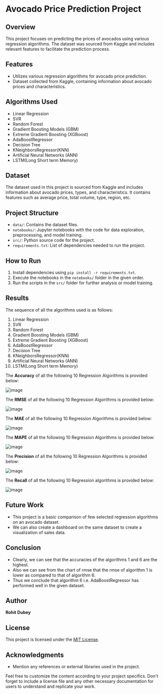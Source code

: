 # Avocado Price Prediction Project

## Overview

This project focuses on predicting the prices of avocados using various regression algorithms. The dataset was sourced from Kaggle and includes relevant features to facilitate the prediction process.

## Features

- Utilizes various regression algorithms for avocado price prediction.
- Dataset collected from Kaggle, containing information about avocado prices and characteristics.

## Algorithms Used

- Linear Regression
- SVR
- Random Forest
- Gradient Boosting Models (GBM)
- Extreme Gradient Boosting (XGBoost)
- AdaBoostRegressor
- Decision Tree
- KNeighborsRegressor(KNN)
- Artificial Neural Networks (ANN)
- LSTM(Long Short term Memory)

## Dataset

The dataset used in this project is sourced from Kaggle and includes information about avocado prices, types, and characteristics. It contains features such as average price, total volume, type, region, etc.

## Project Structure

- `data/`: Contains the dataset files.
- `notebooks/`: Jupyter notebooks with the code for data exploration, preprocessing, and model training.
- `src/`: Python source code for the project.
- `requirements.txt`: List of dependencies needed to run the project.

## How to Run

1. Install dependencies using `pip install -r requirements.txt`.
2. Execute the notebooks in the `notebooks/` folder in the given order.
3. Run the scripts in the `src/` folder for further analysis or model training.

## Results

The sequence of all the algorithms used is as follows:
1. Linear Regression
2. SVR
3. Random Forest
4. Gradient Boosting Models (GBM)
5. Extreme Gradient Boosting (XGBoost)
6. AdaBoostRegressor
7. Decision Tree
8. KNeighborsRegressor(KNN)
9. Artificial Neural Networks (ANN)
10. LSTM(Long Short term Memory)

The **Accuracy** of all the following 10 Regression Algorithms is provided below:  

![image](https://github.com/rohitinu6/Avoccado-Price-Prediction-using-Machine-Learning/assets/113301503/0ea9b7d4-627e-49f9-9215-389e6f4a72b2)

The **RMSE** of all the following 10 Regression Algorithms is provided below: 

![image](https://github.com/rohitinu6/Avoccado-Price-Prediction-using-Machine-Learning/assets/113301503/61db2bf3-96d4-4bb0-b9ac-cb609913681d)

The **MAE** of all the following 10 Regression Algorithms is provided below: 

![image](https://github.com/rohitinu6/Avoccado-Price-Prediction-using-Machine-Learning/assets/113301503/b647e514-c93d-4080-ac0d-709b36ea3948)

The **MAPE** of all the following 10 Regression Algorithms is provided below: 

![image](https://github.com/rohitinu6/Avoccado-Price-Prediction-using-Machine-Learning/assets/113301503/f70193db-d446-453b-88f6-02fa31e74366)

The **Precision** of all the following 10 Regression Algorithms is provided below: 

![image](https://github.com/rohitinu6/Avoccado-Price-Prediction-using-Machine-Learning/assets/113301503/5288c25b-1986-4f50-b1b4-f85fc265d7c6)

The **Recall** of all the following 10 Regression algorithms is provided below: 

![image](https://github.com/rohitinu6/Avoccado-Price-Prediction-using-Machine-Learning/assets/113301503/81bb86f3-e4b7-4520-9ba3-fc9aa9cfb993)


## Future Work

- This project is a basic comparison of few selected regression algorithms on an avocado dataset.
- We can also create a dashboard on the same dataset to create a visualization of sales data.
 
## Conclusion

- Clearly, we can see that the accuracies of the algorithms 1 and 6 are the highest.
- Also we can see from the chart of rmse that the rmse of algorithm 1 is lower as compared to that of algorithm 6.
- Thus we conclude that algorithm 6 i.e. AdaBoostRegressor has performed well in the given dataset.


## Author

**Rohit Dubey**

## License

This project is licensed under the [MIT License](LICENSE).

## Acknowledgments

- Mention any references or external libraries used in the project.

Feel free to customize the content according to your project specifics. Don't forget to include a license file and any other necessary documentation for users to understand and replicate your work.
